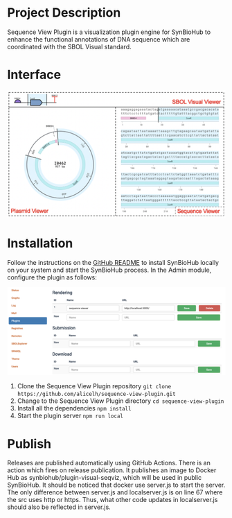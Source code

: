 # Project Description

Sequence View Plugin is a visualization plugin engine for SynBioHub to enhance the functional annotations of DNA sequence which are coordinated with the SBOL Visual standard. 
 
# Interface

![Sequence View Plugin](./images/interface.png)

# Installation

Follow the instructions on the [GitHub README](https://github.com/SynBioHub/synbiohub#manual-installation) to install SynBioHub locally on your system and start the SynBioHub process. In the Admin module, configure the plugin as follows:

![configuration](./images/configuration.png)

1. Clone the Sequence View Plugin repository `git clone https://github.com/alicelh/sequence-view-plugin.git`
2. Change to the  Sequence View Plugin directory `cd sequence-view-plugin`
3. Install all the dependencies `npm install`
4. Start the plugin server `npm run local`

# Publish

Releases are published automatically using GitHub Actions. There is an action which fires on release publication. It publishes an image to Docker Hub as synbiohub/plugin-visual-seqviz, which will be used in public SynBioHub. It should be noticed that docker use server.js to start the server. The only difference between server.js and localserver.js is on line 67 where the src uses http or https. Thus, what other code updates in localserver.js should also be reflected in server.js. 
